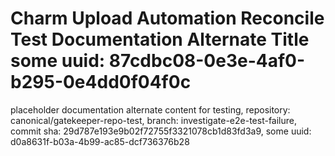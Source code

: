 # Charm Upload Automation Reconcile Test Documentation Alternate Title some uuid: 87cdbc08-0e3e-4af0-b295-0e4dd0f04f0c
 placeholder documentation alternate content for testing,  repository: canonical/gatekeeper-repo-test,  branch: investigate-e2e-test-failure,  commit sha: 29d787e193e9b02f72755f3321078cb1d83fd3a9,  some uuid: d0a8631f-b03a-4b99-ac85-dcf736376b28